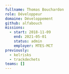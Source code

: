 ```yaml
---
fullname: Thomas Bouchardon
role: Développeur
domaine: Développement
github: alfabouch
missions:
  - start: 2018-11-09
    end: 2021-05-01
    status: admin
    employer: MTES-MCT
previously:
  - kelrisks
  - trackdechets
teams: []
---
```

